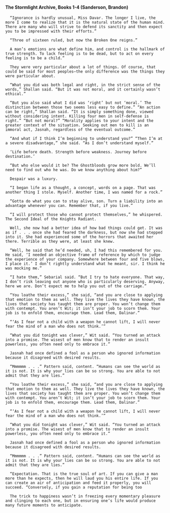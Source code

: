 #### The Stormlight Archive, Books 1-4 (Sanderson, Brandon)
      “Ignorance is hardly unusual, Miss Davar. The longer I live, the more I come to realize that it is the natural state of the human mind. There are many who will strive to defend its sanctity and then expect you to be impressed with their efforts.”

      “Three of sixteen ruled, but now the Broken One reigns.”

      A man’s emotions are what define him, and control is the hallmark of true strength. To lack feeling is to be dead, but to act on every feeling is to be a child.”

      They were very particular about a lot of things. Of course, that could be said for most peoples—the only difference was the things they were particular about.

      “What you did was both legal and right, in the strict sense of the words,” Shallan said. “But it was not moral, and it certainly wasn’t ethical.”

      “But you also said what I did was ‘right’ but not ‘moral.’ The distinction between those two seems less easy to define.” “An action can be right,” Shallan said. “It is simply something done, viewed without considering intent. Killing four men in self-defense is right.” “But not moral?” “Morality applies to your intent and the greater context of the situation. Seeking out men to kill is an immoral act, Jasnah, regardless of the eventual outcome.”

      “And what if I think I’m beginning to understand you?” “Then I’m at a severe disadvantage,” she said. “As I don’t understand myself.”

      ‘Life before death. Strength before weakness. Journey before destination.’

      “But who else would it be? The Ghostbloods grow more bold. We’ll need to find out who he was. Do we know anything about him?”

      Despair was a luxury.

      “I began life as a thought, a concept, words on a page. That was another thing I stole. Myself. Another time, I was named for a rock.”

      “Gotta do what you can to stay alive, son. Turn a liability into an advantage whenever you can. Remember that, if you live.”

      “I will protect those who cannot protect themselves,” he whispered. The Second Ideal of the Knights Radiant.

      Well, she now had a better idea of how bad things could get. It was as if . . . once she had feared the darkness, but now she had stepped into it. She had experienced some of the horrors that awaited her there. Terrible as they were, at least she knew.

      “Well, he said that he’d needed, uh, I had this remembered for you. He said, ‘I needed an objective frame of reference by which to judge the experience of your company. Somewhere between four and five blows, I place it.’ I don’t rightly understand what he meant, sir. I think he was mocking me.”

      “I hate them,” Sebarial said. “But I try to hate everyone. That way, I don’t risk leaving out anyone who is particularly deserving. Anyway, here we are. Don’t expect me to help you out of the carriage.”

      “You loathe their excess,” she said, “and you are close to applying that emotion to them as well. They live the lives they have known, the lives that society has taught them are proper. You won’t change them with contempt. You aren’t Wit; it isn’t your job to scorn them. Your job is to enfold them, encourage them. Lead them, Dalinar.”

      “‘As I fear not a child with a weapon he cannot lift, I will never fear the mind of a man who does not think.’”

      “What you did tonight was clever,” Wit said. “You turned an attack into a promise. The wisest of men know that to render an insult powerless, you often need only to embrace it.”

      Jasnah had once defined a fool as a person who ignored information because it disagreed with desired results.

      “Mmmmmm . . .” Pattern said, content. “Humans can see the world as it is not. It is why your lies can be so strong. You are able to not admit that they are lies.”

      “You loathe their excess,” she said, “and you are close to applying that emotion to them as well. They live the lives they have known, the lives that society has taught them are proper. You won’t change them with contempt. You aren’t Wit; it isn’t your job to scorn them. Your job is to enfold them, encourage them. Lead them, Dalinar.”

      “‘As I fear not a child with a weapon he cannot lift, I will never fear the mind of a man who does not think.’”

      “What you did tonight was clever,” Wit said. “You turned an attack into a promise. The wisest of men know that to render an insult powerless, you often need only to embrace it.”

      Jasnah had once defined a fool as a person who ignored information because it disagreed with desired results.

      “Mmmmmm . . .” Pattern said, content. “Humans can see the world as it is not. It is why your lies can be so strong. You are able to not admit that they are lies.”

      “Expectation. That is the true soul of art. If you can give a man more than he expects, then he will laud you his entire life. If you can create an air of anticipation and feed it properly, you will succeed. “Conversely, if you gain a reputation for being too

      The trick to happiness wasn’t in freezing every momentary pleasure and clinging to each one, but in ensuring one’s life would produce many future moments to anticipate.

